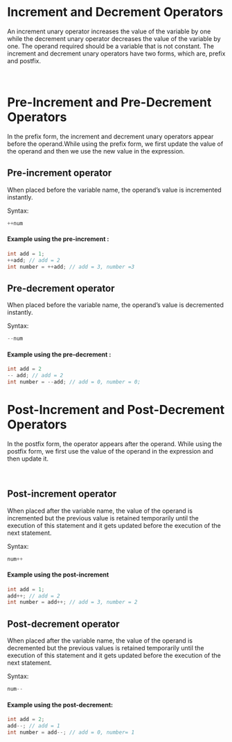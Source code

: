 # Increment and Decrement Operators

An increment unary operator increases the value of the variable by one while the decrement unary operator decreases the value of the variable by one. The operand required should be a variable that is not constant. The increment and decrement unary operators have two forms, which are, prefix and postfix.

<br>

# Pre-Increment and Pre-Decrement Operators

In the prefix form, the increment and decrement unary operators appear before
the operand.While using the prefix form, we first update the value of the operand and then we use the new value in the expression.

## Pre-increment operator

When placed before the variable name, the operand’s value is incremented instantly.

Syntax: 

```java
++num
```

#### Example using the pre-increment :

```java
int add = 1;
++add; // add = 2
int number = ++add; // add = 3, number =3

```

## Pre-decrement operator

When placed before the variable name, the operand’s value is decremented instantly. 

Syntax: 

```java
--num
```


#### Example using the pre-decrement :

```java
int add = 2
-- add; // add = 2
int number = --add; // add = 0, number = 0;

```

# Post-Increment and Post-Decrement Operators

In the postfix form, the operator appears after the operand. While using the postfix form, we first use the value of the operand in the expression and then update it.

<br>

## Post-increment operator

When placed after the variable name, the value of the operand is incremented but the previous value is retained temporarily until the execution of this statement and it gets updated before the execution of the next statement. 

Syntax: 

```java
num++
```

#### Example using the post-increment

```java
int add = 1;
add++; // add = 2
int number = add++; // add = 3, number = 2
```

## Post-decrement operator

When placed after the variable name, the value of the operand is decremented but the previous values is retained temporarily until the execution of this statement and it gets updated before the execution of the next statement. 

Syntax: 
```java
num--
```

#### Example using the post-decrement:

```java
int add = 2;
add--; // add = 1
int number = add--; // add = 0, number= 1
```








